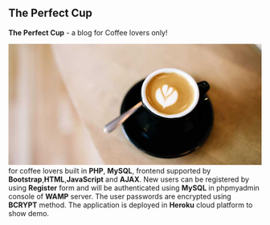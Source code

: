 ## The Perfect Cup ##

**The Perfect Cup** - a blog for Coffee lovers only!

![](https://github.com/bsrinath9/PerfectCup/blob/main/img/slide-1.jpg)
for coffee lovers built in **PHP**, **MySQL**, frontend supported by **Bootstrap**,**HTML**,**JavaScript** and **AJAX**. New users can be registered by using **Register** form and will be authenticated using **MySQL** in phpmyadmin console of **WAMP** server. The user passwords are encrypted using **BCRYPT** method. The application is deployed in **Heroku** cloud platform to show demo. 
